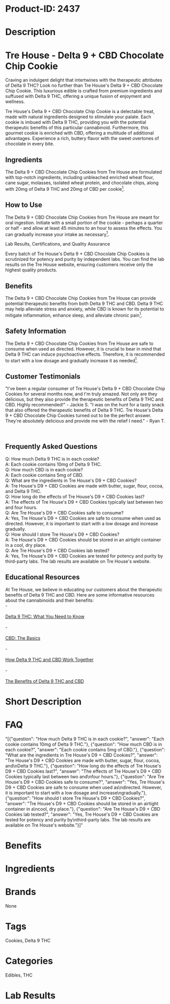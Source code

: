 # Product-ID: 2437

# Description

<div class="flex flex-grow flex-col gap-3">
<div class="min-h-[20px] flex flex-col items-start gap-4 whitespace-pre-wrap break-words">
<div class="markdown prose w-full break-words dark:prose-invert dark">
<h1>Tre House - Delta 9 + CBD Chocolate Chip Cookie</h1>
<p>Craving an indulgent delight that intertwines with the therapeutic attributes of Delta 9 THC? Look no further than Tre House's Delta 9 + CBD Chocolate Chip Cookie. This luxurious edible is crafted from premium ingredients and suffused with Delta 9 THC, offering a unique fusion of enjoyment and wellness.</p>
<p>Tre House's Delta 9 + CBD Chocolate Chip Cookie is a delectable treat, made with natural ingredients designed to stimulate your palate. Each cookie is imbued with Delta 9 THC, providing you with the potential therapeutic benefits of this particular cannabinoid. Furthermore, this gourmet cookie is enriched with CBD, offering a multitude of additional advantages. Experience a rich, buttery flavor with the sweet overtones of chocolate in every bite.</p>
<h2>Ingredients</h2>
<p>The Delta 9 + CBD Chocolate Chip Cookies from Tre House are formulated with top-notch ingredients, including unbleached enriched wheat flour, cane sugar, molasses, isolated wheat protein, and chocolate chips, along with 20mg of Delta 9 THC and 20mg of CBD per cookie​<span class="" data-state="closed"><a class="px-0.5 text-green-600 !no-underline" href="https://trehouse.com/product/delta-9-cbd-chocolate-chip-cookie/" target="_blank" rel="noopener noreferrer"><sup>1</sup></a></span>​.</p>
<h2>How to Use</h2>
<p>The Delta 9 + CBD Chocolate Chip Cookies from Tre House are meant for oral ingestion. Initiate with a small portion of the cookie - perhaps a quarter or half - and allow at least 45 minutes to an hour to assess the effects. You can gradually increase your intake as necessary​<span class="" data-state="closed"><a class="px-0.5 text-green-600 !no-underline" href="https://trehouse.com/product/delta-9-cbd-chocolate-chip-cookie/" target="_blank" rel="noopener noreferrer"><sup>1</sup></a></span>​.</p>
<p>Lab Results, Certifications, and Quality Assurance</p>
<p>Every batch of Tre House's Delta 9 + CBD Chocolate Chip Cookies is scrutinized for potency and purity by independent labs. You can find the lab results on the Tre House website, ensuring customers receive only the highest quality products.</p>
<h2>Benefits</h2>
<p>The Delta 9 + CBD Chocolate Chip Cookies from Tre House can provide potential therapeutic benefits from both Delta 9 THC and CBD. Delta 9 THC may help alleviate stress and anxiety, while CBD is known for its potential to mitigate inflammation, enhance sleep, and alleviate chronic pain​<span class="" data-state="closed"><a class="px-0.5 text-green-600 !no-underline" href="https://trehouse.com/product/delta-9-cbd-chocolate-chip-cookie/" target="_blank" rel="noopener noreferrer"><sup>1</sup></a></span>​.</p>
<h2>Safety Information</h2>
<p>The Delta 9 + CBD Chocolate Chip Cookies from Tre House are safe to consume when used as directed. However, it is crucial to bear in mind that Delta 9 THC can induce psychoactive effects. Therefore, it is recommended to start with a low dosage and gradually increase it as needed​<span class="" data-state="closed"><a class="px-0.5 text-green-600 !no-underline" href="https://trehouse.com/product/delta-9-cbd-chocolate-chip-cookie/" target="_blank" rel="noopener noreferrer"><sup>1</sup></a></span>​.</p>
<h2>Customer Testimonials</h2>
<p>"I've been a regular consumer of Tre House's Delta 9 + CBD Chocolate Chip Cookies for several months now, and I'm truly amazed. Not only are they delicious, but they also provide the therapeutic benefits of Delta 9 THC and CBD. Highly recommended!" - Jackie S. "I was on the hunt for a tasty snack that also offered the therapeutic benefits of Delta 9 THC. Tre House's Delta 9 + CBD Chocolate Chip Cookies turned out to be the perfect answer. They're absolutely delicious and provide me with the relief I need." - Ryan T.</p>
</div>
</div>
</div>
<p>&nbsp;</p>
<h2>Frequently Asked Questions</h2>
<p>Q: How much Delta 9 THC is in each cookie?<br />
A: Each cookie contains 10mg of Delta 9 THC.<br />
Q: How much CBD is in each cookie?<br />
A: Each cookie contains 5mg of CBD.<br />
Q: What are the ingredients in Tre House's D9 + CBD Cookies?<br />
A: Tre House's D9 + CBD Cookies are made with butter, sugar, flour, cocoa, and Delta 9 THC.<br />
Q: How long do the effects of Tre House's D9 + CBD Cookies last?<br />
A: The effects of Tre House's D9 + CBD Cookies typically last between two and four hours.<br />
Q: Are Tre House's D9 + CBD Cookies safe to consume?<br />
A: Yes, Tre House's D9 + CBD Cookies are safe to consume when used as directed. However, it is important to start with a low dosage and increase gradually.<br />
Q: How should I store Tre House's D9 + CBD Cookies?<br />
A: Tre House's D9 + CBD Cookies should be stored in an airtight container in a cool, dry place.<br />
Q: Are Tre House's D9 + CBD Cookies lab tested?<br />
A: Yes, Tre House's D9 + CBD Cookies are tested for potency and purity by third-party labs. The lab results are available on Tre House's website.</p>
<h2>Educational Resources</h2>
<p>At Tre House, we believe in educating our customers about the therapeutic benefits of Delta 9 THC and CBD. Here are some informative resources about the cannabinoids and their benefits:<br />
-<br />
<a href="https://www.trehouse.com/delta-9-thc-what-you-need-to-know"><br />
Delta 9 THC: What You Need to Know<br />
</a><br />
-<br />
<a href="https://www.trehouse.com/cbd-the-basics"><br />
CBD: The Basics<br />
</a><br />
-<br />
<a href="https://www.trehouse.com/how-delta-9-thc-and-cbd-work-together"><br />
How Delta 9 THC and CBD Work Together<br />
</a><br />
-<br />
<a href="https://www.trehouse.com/the-benefits-of-delta-9-thc-and-cbd"><br />
The Benefits of Delta 9 THC and CBD<br />
</a></p>


# Short Description



# FAQ
"[{\"question\": \"How much Delta 9 THC is in each cookie?\", \"answer\": \"Each cookie contains 10mg of Delta 9 THC.\"}, {\"question\": \"How much CBD is in each cookie?\", \"answer\": \"Each cookie contains 5mg of CBD.\"}, {\"question\": \"What are the ingredients in Tre House's D9 + CBD Cookies?\", \"answer\": \"Tre House's D9 + CBD Cookies are made with butter, sugar, flour, cocoa, and\\nDelta 9 THC.\"}, {\"question\": \"How long do the effects of Tre House's D9 + CBD Cookies last?\", \"answer\": \"The effects of Tre House's D9 + CBD Cookies typically last between two and\\nfour hours.\"}, {\"question\": \"Are Tre House's D9 + CBD Cookies safe to consume?\", \"answer\": \"Yes, Tre House's D9 + CBD Cookies are safe to consume when used as\\ndirected. However, it is important to start with a low dosage and increase\\ngradually.\"}, {\"question\": \"How should I store Tre House's D9 + CBD Cookies?\", \"answer\": \"Tre House's D9 + CBD Cookies should be stored in an airtight container in a\\ncool, dry place.\"}, {\"question\": \"Are Tre House's D9 + CBD Cookies lab tested?\", \"answer\": \"Yes, Tre House's D9 + CBD Cookies are tested for potency and purity by\\nthird-party labs. The lab results are available on Tre House's website.\"}]"

# Benefits



# Ingredients



# Brands

None

# Tags

Cookies, Delta 9 THC

# Categories

Edibles, THC

# Lab Results
